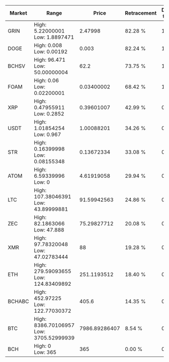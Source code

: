 | Market | Range | Price| Retracement | Doubles to 50% |
| --- | --- | --- | --- | --- |
| GRIN | High: 5.22000001<br />Low: 1.8897471 | 2.47998 | 82.28 % | 1.43 |
| DOGE | High: 0.008<br />Low: 0.00192 | 0.003 | 82.24 % | 1.65 |
| BCHSV | High: 96.471<br />Low: 50.00000004 | 62.2 | 73.75 % | 1.18 |
| FOAM | High: 0.06<br />Low: 0.02200001 | 0.03400002 | 68.42 % | 1.21 |
| XRP | High: 0.47955911<br />Low: 0.2852 | 0.39601007 | 42.99 % | 0.00 |
| USDT | High: 1.01854254<br />Low: 0.967 | 1.00088201 | 34.26 % | 0.00 |
| STR | High: 0.16399998<br />Low: 0.08155348 | 0.13672334 | 33.08 % | 0.00 |
| ATOM | High: 6.59339996<br />Low: 0 | 4.61919058 | 29.94 % | 0.00 |
| LTC | High: 107.38046391<br />Low: 43.89999881 | 91.59942563 | 24.86 % | 0.00 |
| ZEC | High: 82.1863066<br />Low: 47.888 | 75.29827712 | 20.08 % | 0.00 |
| XMR | High: 97.78320048<br />Low: 47.02783444 | 88 | 19.28 % | 0.00 |
| ETH | High: 279.59093655<br />Low: 124.83409892 | 251.1193512 | 18.40 % | 0.00 |
| BCHABC | High: 452.97225<br />Low: 122.77030372 | 405.6 | 14.35 % | 0.00 |
| BTC | High: 8386.70106957<br />Low: 3705.52999939 | 7986.89286407 | 8.54 % | 0.00 |
| BCH | High: 0<br />Low: 365 | 365 | 0.00 % | 0.00 |
